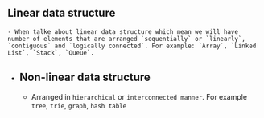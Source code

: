 ## Linear data structure
	- When talke about linear data structure which mean we will have number of elements that are arranged `sequentially` or `linearly`,  `contiguous` and `logically connected`. For example: `Array`, `Linked List`, `Stack`, `Queue`.
- ## Non-linear data structure
	- Arranged in `hierarchical` or `interconnected manner`. For example `tree`, `trie`, `graph`, `hash table`